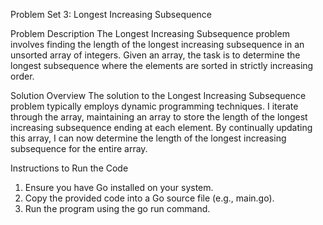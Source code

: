 Problem Set 3: Longest Increasing Subsequence

Problem Description
The Longest Increasing Subsequence problem involves finding the length of the longest increasing subsequence in an unsorted array of integers. Given an array, the task is to determine the longest subsequence where the elements are sorted in strictly increasing order.

Solution Overview
The solution to the Longest Increasing Subsequence problem typically employs dynamic programming techniques. I iterate through the array, maintaining an array to store the length of the longest increasing subsequence ending at each element. By continually updating this array, I can now determine the length of the longest increasing subsequence for the entire array.

Instructions to Run the Code
1. Ensure you have Go installed on your system.
2. Copy the provided code into a Go source file (e.g., main.go).
3. Run the program using the go run command.